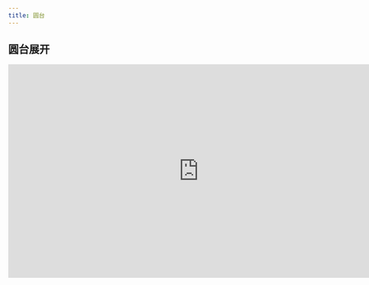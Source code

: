 ```yaml
---
title: 圆台
---
```


## 圆台展开

<iframe allowfullscreen width="772" height="434" src="https://www.netpad.net.cn/presentationEditor/presentationPlay.html#85293" frameborder="0" scrolling="auto"></iframe>
